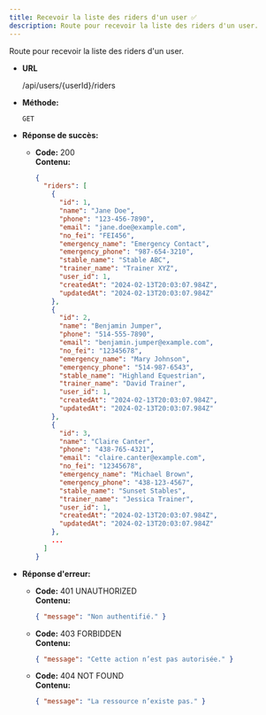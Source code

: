 ```yaml
---
title: Recevoir la liste des riders d'un user ✅
description: Route pour recevoir la liste des riders d'un user.
---
```


Route pour recevoir la liste des riders d'un user.

- **URL**

  /api/users/{userId}/riders

- **Méthode:**

  `GET`

- **Réponse de succès:**

  - **Code:** 200 <br />
    **Contenu:**
    ```json
    {
      "riders": [
        {
          "id": 1,
          "name": "Jane Doe",
          "phone": "123-456-7890",
          "email": "jane.doe@example.com",
          "no_fei": "FEI456",
          "emergency_name": "Emergency Contact",
          "emergency_phone": "987-654-3210",
          "stable_name": "Stable ABC",
          "trainer_name": "Trainer XYZ",
          "user_id": 1,
          "createdAt": "2024-02-13T20:03:07.984Z",
          "updatedAt": "2024-02-13T20:03:07.984Z"
        },
        {
          "id": 2,
          "name": "Benjamin Jumper",
          "phone": "514-555-7890",
          "email": "benjamin.jumper@example.com",
          "no_fei": "12345678",
          "emergency_name": "Mary Johnson",
          "emergency_phone": "514-987-6543",
          "stable_name": "Highland Equestrian",
          "trainer_name": "David Trainer",
          "user_id": 1,
          "createdAt": "2024-02-13T20:03:07.984Z",
          "updatedAt": "2024-02-13T20:03:07.984Z"
        },
        {
          "id": 3,
          "name": "Claire Canter",
          "phone": "438-765-4321",
          "email": "claire.canter@example.com",
          "no_fei": "12345678",
          "emergency_name": "Michael Brown",
          "emergency_phone": "438-123-4567",
          "stable_name": "Sunset Stables",
          "trainer_name": "Jessica Trainer",
          "user_id": 1,
          "createdAt": "2024-02-13T20:03:07.984Z",
          "updatedAt": "2024-02-13T20:03:07.984Z"
        },
        ...
      ]
    }
    ```

- **Réponse d'erreur:**

  - **Code:** 401 UNAUTHORIZED <br />
    **Contenu:**

    ```json
    { "message": "Non authentifié." }
    ```

  - **Code:** 403 FORBIDDEN <br />
    **Contenu:**

    ```json
    { "message": "Cette action n’est pas autorisée." }
    ```

  - **Code:** 404 NOT FOUND <br />
    **Contenu:**
    ```json
    { "message": "La ressource n’existe pas." }
    ```
